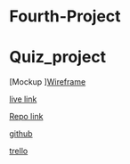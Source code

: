 # Fourth-Project
# Quiz_project







[Mockup ][Wireframe ](https://www.figma.com/file/GuNx9X7cmDr0xGn4lFYIiP/Untitled?node-id=14%3A58)




[live link ](https://obadaalshafeey.github.io/php-pro/)


[Repo link ](https://github.com/obadaalshafeey/php-pro)



[github](https://github.com/obadaalshafeey)


[trello](https://trello.com/invite/b/DObjXktY/de2b1af05962a3ebc1200c1499243b38/php)
